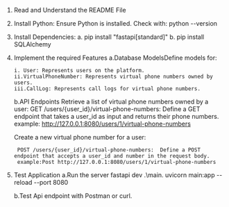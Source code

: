 1. Read and Understand the README File

2. Install Python: Ensure Python is installed.
    Check with: python --version

3. Install Dependencies:
    a. pip install "fastapi[standard]"
    b. pip install SQLAlchemy


4. Implement the required Features
    a.Database ModelsDefine models for:

       i. User: Represents users on the platform.
       ii.VirtualPhoneNumber: Represents virtual phone numbers owned by users.
       iii.CallLog: Represents call logs for virtual phone numbers.

    b.API Endpoints
    Retrieve a list of virtual phone numbers owned by a user:
         GET /users/{user_id}/virtual-phone-numbers: Define a GET endpoint that takes a user_id as input and returns their phone numbers.
        example: http://127.0.0.1:8080/users/1/virtual-phone-numbers
    
    
    Create a new virtual phone number for a user:
       
        POST /users/{user_id}/virtual-phone-numbers:  Define a POST endpoint that accepts a user_id and number in the request body.
        example:Post http://127.0.0.1:8080/users/1/virtual-phone-numbers
        

5. Test Application
    a.Run the server
        fastapi dev .\main.
        uvicorn main:app --reload --port 8080
        
    b.Test Api endpoint with Postman or curl.
